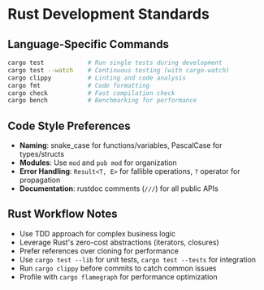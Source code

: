 # Rust Development Standards

## Language-Specific Commands
```bash
cargo test            # Run single tests during development
cargo test --watch    # Continuous testing (with cargo-watch)
cargo clippy          # Linting and code analysis
cargo fmt             # Code formatting
cargo check           # Fast compilation check
cargo bench           # Benchmarking for performance
```

## Code Style Preferences
- **Naming**: snake_case for functions/variables, PascalCase for types/structs
- **Modules**: Use `mod` and `pub mod` for organization
- **Error Handling**: `Result<T, E>` for fallible operations, `?` operator for propagation
- **Documentation**: rustdoc comments (`///`) for all public APIs

## Rust Workflow Notes
- Use TDD approach for complex business logic
- Leverage Rust's zero-cost abstractions (iterators, closures)
- Prefer references over cloning for performance
- Use `cargo test --lib` for unit tests, `cargo test --tests` for integration
- Run `cargo clippy` before commits to catch common issues
- Profile with `cargo flamegraph` for performance optimization